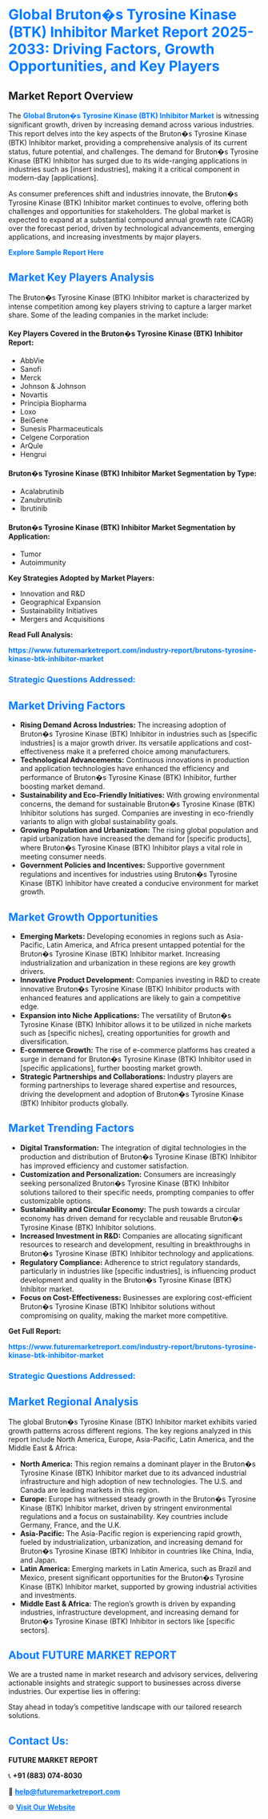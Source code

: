 <h1 style="color: #007BFF;">Global Bruton�s Tyrosine Kinase (BTK) Inhibitor Market Report 2025-2033: Driving Factors, Growth Opportunities, and Key Players</h1>

<section id="overview">
<h2>Market Report Overview</h2>
<p>The <a href="https://www.futuremarketreport.com/industry-report/brutons-tyrosine-kinase-btk-inhibitor-market" style="color: #007BFF; text-decoration: none;"><strong>Global Bruton�s Tyrosine Kinase (BTK) Inhibitor Market</strong></a> is witnessing significant growth, driven by increasing demand across various industries. This report delves into the key aspects of the Bruton�s Tyrosine Kinase (BTK) Inhibitor market, providing a comprehensive analysis of its current status, future potential, and challenges. The demand for Bruton�s Tyrosine Kinase (BTK) Inhibitor has surged due to its wide-ranging applications in industries such as [insert industries], making it a critical component in modern-day [applications].</p>
<p>As consumer preferences shift and industries innovate, the Bruton�s Tyrosine Kinase (BTK) Inhibitor market continues to evolve, offering both challenges and opportunities for stakeholders. The global market is expected to expand at a substantial compound annual growth rate (CAGR) over the forecast period, driven by technological advancements, emerging applications, and increasing investments by major players.</p>
</section>

<section id="overview">
<p><a href="https://www.futuremarketreport.com/request-sample/reportId=78461" style="color: #007BFF; text-decoration: none;"><strong>Explore Sample Report Here</strong></a></p>
</section>

<section id="key-players">
<h2 style="color: #007BFF;">Market Key Players Analysis</h2>
<p>The Bruton�s Tyrosine Kinase (BTK) Inhibitor market is characterized by intense competition among key players striving to capture a larger market share. Some of the leading companies in the market include:</p>
<h4>Key Players Covered in the Bruton�s Tyrosine Kinase (BTK) Inhibitor Report:</h4>
<ul><li>AbbVie</li><li>Sanofi</li><li>Merck</li><li>Johnson &amp; Johnson</li><li>Novartis</li><li>Principia Biopharma</li><li>Loxo</li><li>BeiGene</li><li>Sunesis Pharmaceuticals</li><li>Celgene Corporation</li><li>ArQule</li><li>Hengrui</li></ul>
<h4>Bruton�s Tyrosine Kinase (BTK) Inhibitor Market Segmentation by Type:</h4>
<ul><li>Acalabrutinib</li><li>Zanubrutinib</li><li>Ibrutinib</li></ul>

<h4>Bruton�s Tyrosine Kinase (BTK) Inhibitor Market Segmentation by Application:</h4>
<ul><li>Tumor</li><li>Autoimmunity</li></ul>
<p><strong>Key Strategies Adopted by Market Players:</strong></p>
<ul>
<li>Innovation and R&D</li>
<li>Geographical Expansion</li>
<li>Sustainability Initiatives</li>
<li>Mergers and Acquisitions</li>
</ul>
</section>

<section>
<p><strong>Read Full Analysis: </strong></p><a href="https://www.futuremarketreport.com/industry-report/brutons-tyrosine-kinase-btk-inhibitor-market" style="color: #007BFF; text-decoration: none;"><strong>https://www.futuremarketreport.com/industry-report/brutons-tyrosine-kinase-btk-inhibitor-market</strong></a>
<h3 style="color: #007BFF;">Strategic Questions Addressed:</h3>
</section>

<section id="driving-factors">
<h2 style="color: #007BFF;">Market Driving Factors</h2>
<ul>
<li><strong>Rising Demand Across Industries:</strong> The increasing adoption of Bruton�s Tyrosine Kinase (BTK) Inhibitor in industries such as [specific industries] is a major growth driver. Its versatile applications and cost-effectiveness make it a preferred choice among manufacturers.</li>
<li><strong>Technological Advancements:</strong> Continuous innovations in production and application technologies have enhanced the efficiency and performance of Bruton�s Tyrosine Kinase (BTK) Inhibitor, further boosting market demand.</li>
<li><strong>Sustainability and Eco-Friendly Initiatives:</strong> With growing environmental concerns, the demand for sustainable Bruton�s Tyrosine Kinase (BTK) Inhibitor solutions has surged. Companies are investing in eco-friendly variants to align with global sustainability goals.</li>
<li><strong>Growing Population and Urbanization:</strong> The rising global population and rapid urbanization have increased the demand for [specific products], where Bruton�s Tyrosine Kinase (BTK) Inhibitor plays a vital role in meeting consumer needs.</li>
<li><strong>Government Policies and Incentives:</strong> Supportive government regulations and incentives for industries using Bruton�s Tyrosine Kinase (BTK) Inhibitor have created a conducive environment for market growth.</li>
</ul>
</section>

<section id="growth-opportunities">
<h2 style="color: #007BFF;">Market Growth Opportunities</h2>
<ul>
<li><strong>Emerging Markets:</strong> Developing economies in regions such as Asia-Pacific, Latin America, and Africa present untapped potential for the Bruton�s Tyrosine Kinase (BTK) Inhibitor market. Increasing industrialization and urbanization in these regions are key growth drivers.</li>
<li><strong>Innovative Product Development:</strong> Companies investing in R&D to create innovative Bruton�s Tyrosine Kinase (BTK) Inhibitor products with enhanced features and applications are likely to gain a competitive edge.</li>
<li><strong>Expansion into Niche Applications:</strong> The versatility of Bruton�s Tyrosine Kinase (BTK) Inhibitor allows it to be utilized in niche markets such as [specific niches], creating opportunities for growth and diversification.</li>
<li><strong>E-commerce Growth:</strong> The rise of e-commerce platforms has created a surge in demand for Bruton�s Tyrosine Kinase (BTK) Inhibitor used in [specific applications], further boosting market growth.</li>
<li><strong>Strategic Partnerships and Collaborations:</strong> Industry players are forming partnerships to leverage shared expertise and resources, driving the development and adoption of Bruton�s Tyrosine Kinase (BTK) Inhibitor products globally.</li>
</ul>
</section>

<section id="trending-factors">
<h2 style="color: #007BFF;">Market Trending Factors</h2>
<ul>
<li><strong>Digital Transformation:</strong> The integration of digital technologies in the production and distribution of Bruton�s Tyrosine Kinase (BTK) Inhibitor has improved efficiency and customer satisfaction.</li>
<li><strong>Customization and Personalization:</strong> Consumers are increasingly seeking personalized Bruton�s Tyrosine Kinase (BTK) Inhibitor solutions tailored to their specific needs, prompting companies to offer customizable options.</li>
<li><strong>Sustainability and Circular Economy:</strong> The push towards a circular economy has driven demand for recyclable and reusable Bruton�s Tyrosine Kinase (BTK) Inhibitor solutions.</li>
<li><strong>Increased Investment in R&D:</strong> Companies are allocating significant resources to research and development, resulting in breakthroughs in Bruton�s Tyrosine Kinase (BTK) Inhibitor technology and applications.</li>
<li><strong>Regulatory Compliance:</strong> Adherence to strict regulatory standards, particularly in industries like [specific industries], is influencing product development and quality in the Bruton�s Tyrosine Kinase (BTK) Inhibitor market.</li>
<li><strong>Focus on Cost-Effectiveness:</strong> Businesses are exploring cost-efficient Bruton�s Tyrosine Kinase (BTK) Inhibitor solutions without compromising on quality, making the market more competitive.</li>
</ul>
</section>

<section>
<p><strong>Get Full Report: </strong></p><a href="https://www.futuremarketreport.com/industry-report/brutons-tyrosine-kinase-btk-inhibitor-market" style="color: #007BFF; text-decoration: none;"><strong>https://www.futuremarketreport.com/industry-report/brutons-tyrosine-kinase-btk-inhibitor-market</strong></a>
<h3 style="color: #007BFF;">Strategic Questions Addressed:</h3>
</section>


<section id="regional-analysis">
<h2 style="color: #007BFF;">Market Regional Analysis</h2>
<p>The global Bruton�s Tyrosine Kinase (BTK) Inhibitor market exhibits varied growth patterns across different regions. The key regions analyzed in this report include North America, Europe, Asia-Pacific, Latin America, and the Middle East & Africa:</p>
<ul>
<li><strong>North America:</strong> This region remains a dominant player in the Bruton�s Tyrosine Kinase (BTK) Inhibitor market due to its advanced industrial infrastructure and high adoption of new technologies. The U.S. and Canada are leading markets in this region.</li>
<li><strong>Europe:</strong> Europe has witnessed steady growth in the Bruton�s Tyrosine Kinase (BTK) Inhibitor market, driven by stringent environmental regulations and a focus on sustainability. Key countries include Germany, France, and the U.K.</li>
<li><strong>Asia-Pacific:</strong> The Asia-Pacific region is experiencing rapid growth, fueled by industrialization, urbanization, and increasing demand for Bruton�s Tyrosine Kinase (BTK) Inhibitor in countries like China, India, and Japan.</li>
<li><strong>Latin America:</strong> Emerging markets in Latin America, such as Brazil and Mexico, present significant opportunities for the Bruton�s Tyrosine Kinase (BTK) Inhibitor market, supported by growing industrial activities and investments.</li>
<li><strong>Middle East & Africa:</strong> The region’s growth is driven by expanding industries, infrastructure development, and increasing demand for Bruton�s Tyrosine Kinase (BTK) Inhibitor in sectors like [specific sectors].</li>
</ul>
</section>

<footer>
<h2 style="color: #007BFF;">About FUTURE MARKET REPORT</h2>
<p>We are a trusted name in market research and advisory services, delivering actionable insights and strategic support to businesses across diverse industries. Our expertise lies in offering:</p>

<p>Stay ahead in today’s competitive landscape with our tailored research solutions.</p>

<h2 style="color: #007BFF;">Contact Us:</h2>
<p><strong>FUTURE MARKET REPORT</strong></p>
<p>📞 <strong>+91 (883) 074-8030</strong></p>
<p>📧 <strong><a href="mailto:help@futuremarketreport.com" style="color: #007BFF;">help@futuremarketreport.com</a></strong></p>
<p>🌐 <strong><a href="https://www.futuremarketreport.com/" style="color: #007BFF;">Visit Our Website</a></strong></p>
</footer>